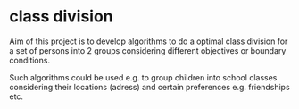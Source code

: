 # class division
Aim of this project is to develop algorithms to do a optimal class division for a set of persons into 2 groups considering different objectives or boundary conditions. 

Such algorithms could be used e.g. to group children into school classes considering their locations (adress) and certain preferences e.g. friendships etc.
